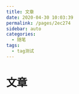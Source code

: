 ```yaml
---
title: 文章
date: 2020-04-30 10:03:39
permalink: /pages/2ec274
sidebar: auto
categories: 
  - 随笔
tags: 
  - tag测试
---
```


# 文章
